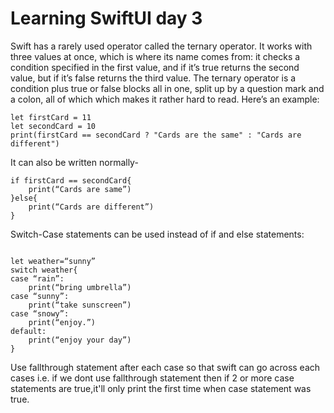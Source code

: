 # Learning SwiftUI day 3


Swift has a rarely used operator called the ternary operator. It works with three values at once, which is where its name comes from: it checks a condition specified in the first value, and if it’s true returns the second value, but if it’s false returns the third value.
The ternary operator is a condition plus true or false blocks all in one, split up by a question mark and a colon, all of which which makes it rather hard to read. Here’s an example:

```
let firstCard = 11
let secondCard = 10
print(firstCard == secondCard ? "Cards are the same" : "Cards are different")
```

It can also be written normally-

```
if firstCard == secondCard{
	print(“Cards are same”)
}else{
	print(“Cards are different”)
}
```


Switch-Case statements can be used instead of if and else statements:

```

let weather=“sunny”
switch weather{
case “rain”:
	print(“bring umbrella”)
case “sunny”:
	print(“take sunscreen”)
case “snowy”:
	print(“enjoy.”)
default:
	print(“enjoy your day”)
}
```
Use fallthrough statement after each case so that swift can go across each cases i.e. if we dont use fallthrough statement then if 2 or more case statements are true,it'll only print the first time when case statement was true.
